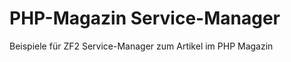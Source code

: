 PHP-Magazin Service-Manager
=========================

Beispiele für ZF2 Service-Manager zum Artikel im PHP Magazin
